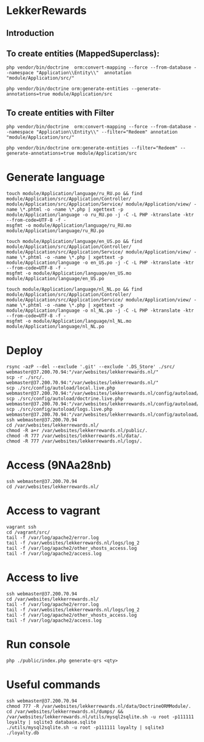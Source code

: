 LekkerRewards
=======================

Introduction
------------

## To create entities (MappedSuperclass):

    php vendor/bin/doctrine  orm:convert-mapping --force --from-database --namespace "Application\\Entity\\"  annotation "module/Application/src/"

    php vendor/bin/doctrine orm:generate-entities --generate-annotations=true module/Application/src

## To create entities with Filter
    php vendor/bin/doctrine  orm:convert-mapping --force --from-database --namespace "Application\\Entity\\" --filter="Redeem" annotation "module/Application/src/"
    
    php vendor/bin/doctrine orm:generate-entities --filter="Redeem" --generate-annotations=true module/Application/src

# Generate language 

    touch module/Application/language/ru_RU.po && find module/Application/src/Application/Controller/ module/Application/src/Application/Service/ module/Application/view/ -name \*.phtml -o -name \*.php | xgettext -p  module/Application/language -o ru_RU.po -j -C -L PHP -ktranslate -ktr --from-code=UTF-8 -f -
    msgfmt -o module/Application/language/ru_RU.mo module/Application/language/ru_RU.po
    
    touch module/Application/language/en_US.po && find module/Application/src/Application/Controller/ module/Application/src/Application/Service/ module/Application/view/ -name \*.phtml -o -name \*.php | xgettext -p  module/Application/language -o en_US.po -j -C -L PHP -ktranslate -ktr --from-code=UTF-8 -f -
    msgfmt -o module/Application/language/en_US.mo module/Application/language/en_US.po

	touch module/Application/language/nl_NL.po && find module/Application/src/Application/Controller/ module/Application/src/Application/Service/ module/Application/view/ -name \*.phtml -o -name \*.php | xgettext -p  module/Application/language -o nl_NL.po -j -C -L PHP -ktranslate -ktr --from-code=UTF-8 -f -
    msgfmt -o module/Application/language/nl_NL.mo module/Application/language/nl_NL.po
    
# Deploy

    rsync -azP --del --exclude '.git' --exclude '.DS_Store' ./src/ webmaster@37.200.70.94:"/var/websites/lekkerrewards.nl/"
    scp -r ./src/. webmaster@37.200.70.94:"/var/websites/lekkerrewards.nl/"
    scp ./src/config/autoload/local.live.php webmaster@37.200.70.94:"/var/websites/lekkerrewards.nl/config/autoload/local.php"
    scp ./src/config/autoload/doctrine.live.php webmaster@37.200.70.94:"/var/websites/lekkerrewards.nl/config/autoload/doctrine.php"
    scp ./src/config/autoload/logs.live.php webmaster@37.200.70.94:"/var/websites/lekkerrewards.nl/config/autoload/logs.global.php"
    ssh webmaster@37.200.70.94
    cd /var/websites/lekkerrewards.nl/
    chmod -R a+r /var/websites/lekkerrewards.nl/public/. 
    chmod -R 777 /var/websites/lekkerrewards.nl/data/.
    chmod -R 777 /var/websites/lekkerrewards.nl/logs/.
    
# Access (9NAa28nb)

    ssh webmaster@37.200.70.94
    cd /var/websites/lekkerrewards.nl/

# Access to vagrant 

    vagrant ssh
    cd /vagrant/src/
    tail -f /var/log/apache2/error.log
    tail -f /var/websites/lekkerrewards.nl/logs/log_2
    tail -f /var/log/apache2/other_vhosts_access.log
    tail -f /var/log/apache2/access.log 

# Access to live 
 
 	ssh webmaster@37.200.70.94
    cd /var/websites/lekkerrewards.nl/
    tail -f /var/log/apache2/error.log
    tail -f /var/websites/lekkerrewards.nl/logs/log_2
    tail -f /var/log/apache2/other_vhosts_access.log
    tail -f /var/log/apache2/access.log 
    
# Run console

    php ./public/index.php generate-qrs <qty> 
    
# Useful commands

    ssh webmaster@37.200.70.94
    chmod 777 -R /var/websites/lekkerrewards.nl/data/DoctrineORMModule/.
    cd /var/websites/lekkerrewards.nl/dumps/ && /var/websites/lekkerrewards.nl/utils/mysql2sqlite.sh -u root -p111111 loyalty | sqlite3 database.sqlite
    ./utils/mysql2sqlite.sh -u root -p111111 loyalty | sqlite3 ./loyalty.db